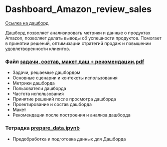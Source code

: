 # Dashboard_Amazon_review_sales
[Ссылка на дашборд](https://public.tableau.com/app/profile/alexandra.nikulina/viz/pet_amazon/DashboardAmazon)

Дашборд позволяет анализировать метрики и данные о продуктах Amazon, позволяет делать выводы об успешности продуктов. Помогает в принятии решений, оптимизации стратегий продаж и повышении удовлетворенности клиентов.

### Файл [задачи, состав, макет даш + рекомендации.pdf](https://github.com/Alexandra-Nikulina/Dashboard_Amazon_review_sales#:~:text=%D0%B7%D0%B0%D0%B4%D0%B0%D1%87%D0%B8%2C%20%D1%81%D0%BE%D1%81%D1%82%D0%B0%D0%B2%2C%20%D0%BC%D0%B0%D0%BA%D0%B5%D1%82%20%D0%B4%D0%B0%D1%88%20%2B%20%D1%80%D0%B5%D0%BA%D0%BE%D0%BC%D0%B5%D0%BD%D0%B4%D0%B0%D1%86%D0%B8%D0%B8.pdf)
- Задачи, решаемые дашбордом
- Основные сценарии и контексты использования
- Метрики дашборда
- Пользователи дашборда
- Частота использования
- Принятие решений после просмотра дашборда
- Проектирование и состав дашборда
- Макет
- Рекомендации после построения и анализа дашборда

### Тетрадка [prepare_data.ipynb](https://github.com/Alexandra-Nikulina/Dashboard_Amazon_review_sales/blob/main/prepare_data.ipynb)
- Предобработка и подготовка данных для Дашборда
